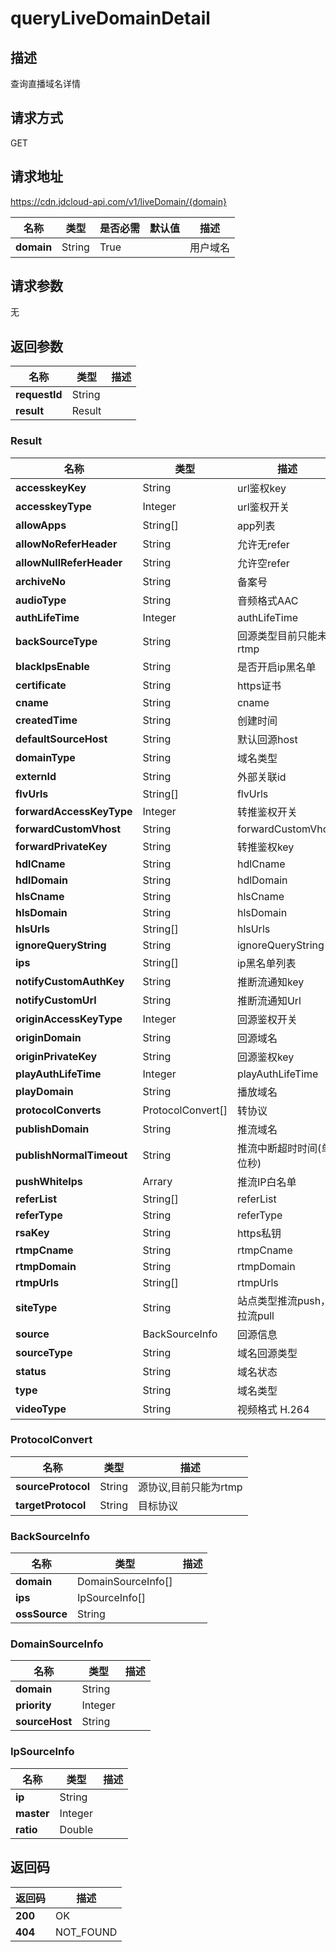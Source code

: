 # queryLiveDomainDetail


## 描述
查询直播域名详情

## 请求方式
GET

## 请求地址
https://cdn.jdcloud-api.com/v1/liveDomain/{domain}

|名称|类型|是否必需|默认值|描述|
|---|---|---|---|---|
|**domain**|String|True| |用户域名|

## 请求参数
无


## 返回参数
|名称|类型|描述|
|---|---|---|
|**requestId**|String| |
|**result**|Result| |

### Result
|名称|类型|描述|
|---|---|---|
|**accesskeyKey**|String|url鉴权key|
|**accesskeyType**|Integer|url鉴权开关|
|**allowApps**|String[]|app列表|
|**allowNoReferHeader**|String|允许无refer|
|**allowNullReferHeader**|String|允许空refer|
|**archiveNo**|String|备案号|
|**audioType**|String|音频格式AAC|
|**authLifeTime**|Integer|authLifeTime|
|**backSourceType**|String|回源类型目前只能未rtmp|
|**blackIpsEnable**|String|是否开启ip黑名单|
|**certificate**|String|https证书|
|**cname**|String|cname|
|**createdTime**|String|创建时间|
|**defaultSourceHost**|String|默认回源host|
|**domainType**|String|域名类型|
|**externId**|String|外部关联id|
|**flvUrls**|String[]|flvUrls|
|**forwardAccessKeyType**|Integer|转推鉴权开关|
|**forwardCustomVhost**|String|forwardCustomVhost|
|**forwardPrivateKey**|String|转推鉴权key|
|**hdlCname**|String|hdlCname|
|**hdlDomain**|String|hdlDomain|
|**hlsCname**|String|hlsCname|
|**hlsDomain**|String|hlsDomain|
|**hlsUrls**|String[]|hlsUrls|
|**ignoreQueryString**|String|ignoreQueryString|
|**ips**|String[]|ip黑名单列表|
|**notifyCustomAuthKey**|String|推断流通知key|
|**notifyCustomUrl**|String|推断流通知Url|
|**originAccessKeyType**|Integer|回源鉴权开关|
|**originDomain**|String|回源域名|
|**originPrivateKey**|String|回源鉴权key|
|**playAuthLifeTime**|Integer|playAuthLifeTime|
|**playDomain**|String|播放域名|
|**protocolConverts**|ProtocolConvert[]|转协议|
|**publishDomain**|String|推流域名|
|**publishNormalTimeout**|String|推流中断超时时间(单位秒)|
|**pushWhiteIps**|Arrary|推流IP白名单|
|**referList**|String[]|referList|
|**referType**|String|referType|
|**rsaKey**|String|https私钥|
|**rtmpCname**|String|rtmpCname|
|**rtmpDomain**|String|rtmpDomain|
|**rtmpUrls**|String[]|rtmpUrls|
|**siteType**|String|站点类型推流push，拉流pull|
|**source**|BackSourceInfo|回源信息|
|**sourceType**|String|域名回源类型|
|**status**|String|域名状态|
|**type**|String|域名类型|
|**videoType**|String|视频格式 H.264|
### ProtocolConvert
|名称|类型|描述|
|---|---|---|
|**sourceProtocol**|String|源协议,目前只能为rtmp|
|**targetProtocol**|String|目标协议|
### BackSourceInfo
|名称|类型|描述|
|---|---|---|
|**domain**|DomainSourceInfo[]| |
|**ips**|IpSourceInfo[]| |
|**ossSource**|String| |
### DomainSourceInfo
|名称|类型|描述|
|---|---|---|
|**domain**|String| |
|**priority**|Integer| |
|**sourceHost**|String| |
### IpSourceInfo
|名称|类型|描述|
|---|---|---|
|**ip**|String| |
|**master**|Integer| |
|**ratio**|Double| |

## 返回码
|返回码|描述|
|---|---|
|**200**|OK|
|**404**|NOT_FOUND|
